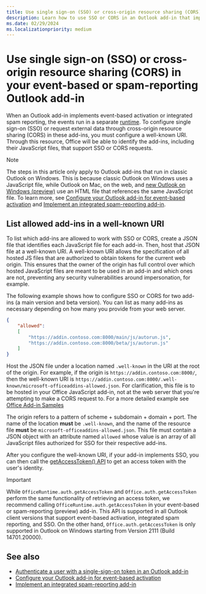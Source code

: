 ```yaml
---
title: Use single sign-on (SSO) or cross-origin resource sharing (CORS) in your event-based or spam-reporting Outlook add-in
description: Learn how to use SSO or CORS in an Outlook add-in that implements event-based activation or integrated spam reporting.
ms.date: 02/29/2024
ms.localizationpriority: medium
---
```


# Use single sign-on (SSO) or cross-origin resource sharing (CORS) in your event-based or spam-reporting Outlook add-in

When an Outlook add-in implements event-based activation or integrated spam reporting, the events run in a separate [runtime](../testing/runtimes.md). To configure single sign-on (SSO) or request external data through cross-origin resource sharing (CORS) in these add-ins, you must configure a well-known URI. Through this resource, Office will be able to identify the add-ins, including their JavaScript files, that support SSO or CORS requests.

> [!NOTE]
> The steps in this article only apply to Outlook add-ins that run in classic Outlook on Windows. This is because classic Outlook on Windows uses a JavaScript file, while Outlook on Mac, on the web, and [new Outlook on Windows (preview)](https://support.microsoft.com/office/656bb8d9-5a60-49b2-a98b-ba7822bc7627) use an HTML file that references the same JavaScript file. To learn more, see [Configure your Outlook add-in for event-based activation](autolaunch.md) and [Implement an integrated spam-reporting add-in](spam-reporting.md).

## List allowed add-ins in a well-known URI

To list which add-ins are allowed to work with SSO or CORS, create a JSON file that identifies each JavaScript file for each add-in. Then, host that JSON file at a well-known URI. A well-known URI allows the specification of all hosted JS files that are authorized to obtain tokens for the current web origin. This ensures that the owner of the origin has full control over which hosted JavaScript files are meant to be used in an add-in and which ones are not, preventing any security vulnerabilities around impersonation, for example.

The following example shows how to configure SSO or CORS for two add-ins (a main version and beta version). You can list as many add-ins as necessary depending on how many you provide from your web server.

```json
{
    "allowed":
    [
        "https://addin.contoso.com:8000/main/js/autorun.js",
        "https://addin.contoso.com:8000/beta/js/autorun.js"
    ]
}
```

Host the JSON file under a location named `.well-known` in the URI at the root of the origin. For example, if the origin is `https://addin.contoso.com:8000/`, then the well-known URI is `https://addin.contoso.com:8000/.well-known/microsoft-officeaddins-allowed.json`. For clarification, this file is to be hosted in your Office JavaScript add-in, not at the web server that you're attempting to make a CORS request to. For a more detailed example see [Office Add-in Samples](https://github.com/OfficeDev/Office-Add-in-samples/blob/51202dfea8c61c3c0f9fbd8a5f4075b2fd41ace3/Samples/auth/Outlook-Add-in-SSO-events/public/.well-known/microsoft-officeaddins-allowed.json#L5)

The origin refers to a pattern of scheme + subdomain + domain + port. The name of the location **must** be `.well-known`, and the name of the resource file **must** be `microsoft-officeaddins-allowed.json`. This file must contain a JSON object with an attribute named `allowed` whose value is an array of all JavaScript files authorized for SSO for their respective add-ins.

After you configure the well-known URI, if your add-in implements SSO, you can then call the [getAccessToken() API](/javascript/api/office-runtime/officeruntime.auth) to get an access token with the user's identity.

> [!IMPORTANT]
> While `OfficeRuntime.auth.getAccessToken` and `Office.auth.getAccessToken` perform the same functionality of retrieving an access token, we recommend calling `OfficeRuntime.auth.getAccessToken` in your event-based or spam-reporting (preview) add-in. This API is supported in all Outlook client versions that support event-based activation, integrated spam reporting, and SSO. On the other hand, `Office.auth.getAccessToken` is only supported in Outlook on Windows starting from Version 2111 (Build 14701.20000).

## See also

- [Authenticate a user with a single-sign-on token in an Outlook add-in](authenticate-a-user-with-an-sso-token.md)
- [Configure your Outlook add-in for event-based activation](autolaunch.md)
- [Implement an integrated spam-reporting add-in](spam-reporting.md)
